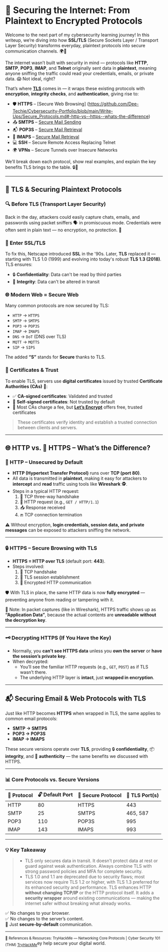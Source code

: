 # 🔐 Securing the Internet: From Plaintext to Encrypted Protocols

Welcome to the next part of my cybersecurity learning journey! In this writeup, we’re diving into how **SSL/TLS** (Secure Sockets Layer / Transport Layer Security) transforms everyday, plaintext protocols into secure communication channels. 🌍💬

The internet wasn’t built with security in mind — protocols like **HTTP**, **SMTP**, **POP3**, **IMAP**, and **Telnet** originally sent data in **plaintext**, meaning anyone sniffing the traffic could read your credentials, emails, or private data. 😱 Not ideal, right?

That’s where [**TLS**]() comes in — it wraps these existing protocols with **encryption**, **integrity checks**, and **authentication**, giving rise to:

- 🛡 **HTTPS** – [Secure Web Browsing] (https://github.com/Dee-Techie/Cybersecurity-Portfolio/blob/main/Write-Ups/Secure_Protocols.md#-http-vs--https--whats-the-difference)
- 📤 **SMTPS** – [Secure Mail Sending](https://github.com/Dee-Techie/Cybersecurity-Portfolio/blob/main/Write-Ups/Secure_Protocols.md#-securing-email--web-protocols-with-tls)
- 📬 **POP3S** – [Secure Mail Retrieval](https://github.com/Dee-Techie/Cybersecurity-Portfolio/blob/main/Write-Ups/Secure_Protocols.md#-securing-email--web-protocols-with-tls)
- 📧 **IMAPS** – [Secure Mail Retrieval](https://github.com/Dee-Techie/Cybersecurity-Portfolio/blob/main/Write-Ups/Secure_Protocols.md#-securing-email--web-protocols-with-tls)
- 💻 **SSH** – Secure Remote Access Replacing Telnet
- 🌍 **VPNs** – Secure Tunnels over Insecure Networks

We’ll break down each protocol, show real examples, and explain the key benefits TLS brings to the table. 🔒🚀

---

## 🔐 TLS & Securing Plaintext Protocols

### 🔍 Before TLS (Transport Layer Security)
Back in the day, attackers could easily capture chats, emails, and passwords using packet sniffers 🗣️ in promiscuous mode. Credentials were often sent in plain text — no encryption, no protection. 🛑

### 🔐 Enter SSL/TLS
To fix this, Netscape introduced **SSL** in the '90s. Later, **TLS** replaced it — starting with TLS 1.0 (1999) and evolving into today's robust **TLS 1.3 (2018)**. TLS ensures:

- 🔒 **Confidentiality**: Data can't be read by third parties  
- 🧾 **Integrity**: Data can't be altered in transit  

### 🌐 Modern Web = Secure Web  
Many common protocols are now secured by TLS:

- `HTTP` → `HTTPS`  
- `SMTP` → `SMTPS`  
- `POP3` → `POP3S`  
- `IMAP` → `IMAPS`  
- `DNS` → `DoT` (DNS over TLS)  
- `MQTT` → `MQTTS`  
- `SIP` → `SIPS`

The added **“S”** stands for **Secure** thanks to TLS.

### 📜 Certificates & Trust  
To enable TLS, servers use **digital certificates** issued by trusted **Certificate Authorities (CAs)** 🏢:

- ✅ **CA-signed certificates**: Validated and trusted  
- 🚫 **Self-signed certificates**: Not trusted by default  
- 💸 Most CAs charge a fee, but **[Let’s Encrypt](https://letsencrypt.org)** offers free, trusted certificates

> These certificates verify identity and establish a trusted connection between clients and servers.

---
## 🌐 HTTP vs. 🔐 HTTPS – What’s the Difference?

### 🚧 HTTP – Unsecured by Default
- **HTTP (Hypertext Transfer Protocol)** runs over **TCP (port 80)**.
- All data is transmitted in **plaintext**, making it easy for attackers to **intercept** and **read** traffic using tools like **Wireshark** 🕵️.
- Steps in a typical HTTP request:
  1. 🔄 TCP three-way handshake
  2. 📄 HTTP request (e.g., `GET / HTTP/1.1`)
  3. 📤 Response received
  4. 🔚 TCP connection termination

⚠️ Without encryption, **login credentials, session data, and private messages** can be exposed to attackers sniffing the network.

---

### 🔒 HTTPS – Secure Browsing with TLS
- **HTTPS = HTTP over TLS** (default port: **443**).
- Steps involved:
  1. 🔄 TCP handshake
  2. 🤝 TLS session establishment
  3. 📄 Encrypted HTTP communication

🛡️ With TLS in place, the same HTTP data is now **fully encrypted** — preventing anyone from reading or tampering with it.

🧠 Note: In packet captures (like in Wireshark), HTTPS traffic shows up as **“Application Data”**, because the actual contents are **unreadable without the decryption key**.

---

### 🗝️ Decrypting HTTPS (If You Have the Key)
- Normally, you **can't see HTTPS data** unless you **own the server** or **have the session’s private key**.
- When decrypted:
  - You’ll see the familiar HTTP requests (e.g., `GET`, `POST`) as if TLS wasn’t there.
  - The underlying HTTP layer is **intact**, just **wrapped in encryption**.

---

## 📬 Securing Email & Web Protocols with TLS

Just like HTTP becomes **HTTPS** when wrapped in TLS, the same applies to common email protocols:

- **SMTP → SMTPS**
- **POP3 → POP3S**
- **IMAP → IMAPS**

These secure versions operate over **TLS**, providing 🔒 **confidentiality**, 📦 **integrity**, and 🧾 **authenticity** — the same benefits we discussed with HTTPS.

---

### 📊 Core Protocols vs. Secure Versions

| 📡 Protocol | 🔓 Default Port | 🔐 Secure Protocol | 🔐 TLS Port(s) |
|------------|----------------|--------------------|----------------|
| HTTP       | 80             | HTTPS              | 443            |
| SMTP       | 25             | SMTPS              | 465, 587       |
| POP3       | 110            | POP3S              | 995            |
| IMAP       | 143            | IMAPS              | 993            |

---

### 💡 Key Takeaway
> - TLS only secures data in transit. It doesn’t protect data at rest or guard against weak authentication. Always combine TLS with strong password policies and MFA for complete security.
> - TLS 1.0 and 1.1 are deprecated due to security flaws; most services now require TLS 1.2 or higher, with TLS 1.3 preferred for its enhanced security and performance.
> TLS enhances HTTP **without changing TCP/IP** or the HTTP protocol itself. It adds a **security wrapper** around existing communications — making the internet safer without breaking what already works.

✅ No changes to your browser.  
✅ No changes to the server’s content.  
🔐 Just **secure-by-default** communication.

---
<sub>🔗 References & Resources:
TryHackMe — Networking Core Protocols | Cyber Security 101 (THM) [TryHackMe](https://tryhackme.com/room/networkingcoreprotocols)</sub>ey help secure your digital world.



